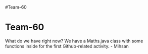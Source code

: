 #Team-60
# Team-60
What do we have right now? We have a Maths.java class with some functions inside for the first Github-related activity. - Mihsan